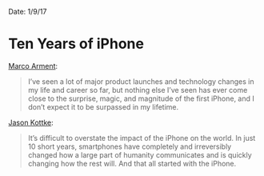 Date: 1/9/17

# Ten Years of iPhone

[Marco Arment](https://marco.org/2017/01/09/ten-years-of-iphone):

> I’ve seen a lot of major product launches and technology changes in my life and career so far, but nothing else I’ve seen has ever come close to the surprise, magic, and magnitude of the first iPhone, and I don’t expect it to be surpassed in my lifetime.

[Jason Kottke](http://kottke.org/17/01/the-10th-anniversary-of-the-iphone):

> It’s difficult to overstate the impact of the iPhone on the world. In just 10 short years, smartphones have completely and irreversibly changed how a large part of humanity communicates and is quickly changing how the rest will. And that all started with the iPhone.
